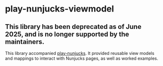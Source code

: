# play-nunjucks-viewmodel

## This library has been deprecated as of June 2025, and is no longer supported by the maintainers.

This library accompanied [play-nunjucks](https://github.com/hmrc/play-nunjucks).
It provided reusable view models and mappings to interact with Nunjucks pages, as well as worked examples.
